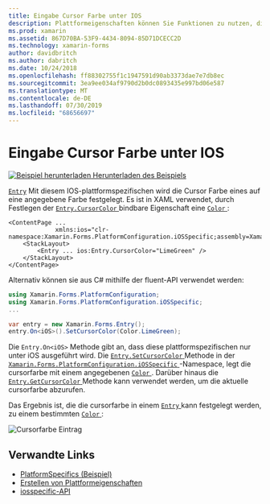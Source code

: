 ```yaml
---
title: Eingabe Cursor Farbe unter IOS
description: Plattformeigenschaften können Sie Funktionen zu nutzen, die nur auf einer bestimmten Plattform verfügbar ist ohne die Implementierung der benutzerdefinierten Renderern und Effekte. In diesem Artikel wird erläutert, wie Sie die plattformspezifische IOS-Anwendung verwenden, die die Cursor Farbe eines Eintrags festlegt.
ms.prod: xamarin
ms.assetid: 867D70BA-53F9-4434-8094-85D71DCECC2D
ms.technology: xamarin-forms
author: davidbritch
ms.author: dabritch
ms.date: 10/24/2018
ms.openlocfilehash: ff88302755f1c1947591d90ab3373dae7e7db8ec
ms.sourcegitcommit: 3ea9ee034af9790d2b0dc0893435e997bd06e587
ms.translationtype: MT
ms.contentlocale: de-DE
ms.lasthandoff: 07/30/2019
ms.locfileid: "68656697"
---
```

# <a name="entry-cursor-color-on-ios"></a>Eingabe Cursor Farbe unter IOS

[![Beispiel herunterladen](~/media/shared/download.png) Herunterladen des Beispiels](https://docs.microsoft.com/samples/xamarin/xamarin-forms-samples/userinterface-platformspecifics)

[`Entry`](xref:Xamarin.Forms.Entry) Mit diesem IOS-plattformspezifischen wird die Cursor Farbe eines auf eine angegebene Farbe festgelegt. Es ist in XAML verwendet, durch Festlegen der [ `Entry.CursorColor` ](xref:Xamarin.Forms.PlatformConfiguration.iOSSpecific.Entry.CursorColorProperty) bindbare Eigenschaft eine [ `Color` ](xref:Xamarin.Forms.Color):

```xaml
<ContentPage ...
             xmlns:ios="clr-namespace:Xamarin.Forms.PlatformConfiguration.iOSSpecific;assembly=Xamarin.Forms.Core">
    <StackLayout>
        <Entry ... ios:Entry.CursorColor="LimeGreen" />
    </StackLayout>
</ContentPage>
```

Alternativ können sie aus C# mithilfe der fluent-API verwendet werden:

```csharp
using Xamarin.Forms.PlatformConfiguration;
using Xamarin.Forms.PlatformConfiguration.iOSSpecific;
...

var entry = new Xamarin.Forms.Entry();
entry.On<iOS>().SetCursorColor(Color.LimeGreen);
```

Die `Entry.On<iOS>` Methode gibt an, dass diese plattformspezifischen nur unter iOS ausgeführt wird. Die [ `Entry.SetCursorColor` ](xref:Xamarin.Forms.PlatformConfiguration.iOSSpecific.Entry.SetCursorColor(Xamarin.Forms.IPlatformElementConfiguration{Xamarin.Forms.PlatformConfiguration.iOS,Xamarin.Forms.Entry},Xamarin.Forms.Color)) Methode in der [ `Xamarin.Forms.PlatformConfiguration.iOSSpecific` ](xref:Xamarin.Forms.PlatformConfiguration.iOSSpecific) -Namespace, legt die cursorfarbe mit einem angegebenen [ `Color` ](xref:Xamarin.Forms.Color). Darüber hinaus die [ `Entry.GetCursorColor` ](xref:Xamarin.Forms.PlatformConfiguration.iOSSpecific.Entry.GetCursorColor(Xamarin.Forms.IPlatformElementConfiguration{Xamarin.Forms.PlatformConfiguration.iOS,Xamarin.Forms.Entry})) Methode kann verwendet werden, um die aktuelle cursorfarbe abzurufen.

Das Ergebnis ist, die die cursorfarbe in einem [ `Entry` ](xref:Xamarin.Forms.Entry) kann festgelegt werden, zu einem bestimmten [ `Color` ](xref:Xamarin.Forms.Color):

![](entry-cursor-color-images/entry-cursorcolor.png "Cursorfarbe Eintrag")

## <a name="related-links"></a>Verwandte Links

- [PlatformSpecifics (Beispiel)](https://docs.microsoft.com/samples/xamarin/xamarin-forms-samples/userinterface-platformspecifics)
- [Erstellen von Plattformeigenschaften](~/xamarin-forms/platform/platform-specifics/index.md#creating-platform-specifics)
- [iosspecific-API](xref:Xamarin.Forms.PlatformConfiguration.iOSSpecific)
